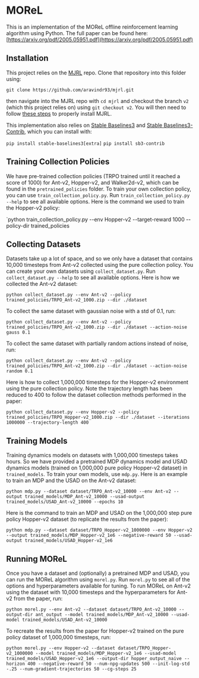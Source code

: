 # MOReL
This is an implementation of the MOReL offline reinforcement learning algorithm using Python. The full paper can be found here: [https://arxiv.org/pdf/2005.05951.pdf](https://arxiv.org/pdf/2005.05951.pdf)

## Installation

This project relies on the [MJRL](https://github.com/aravindr93/mjrl/tree/v2) repo. Clone that repository into this folder using:

`git clone https://github.com/aravindr93/mjrl.git`

then navigate into the MJRL repo with `cd mjrl` and checkout the branch `v2` (which this project relies on) using `git checkout v2`. You will then need to follow [these steps](https://github.com/aravindr93/mjrl/tree/master/setup#installation) to properly install MJRL. 

This implementation also relies on [Stable Baselines3](https://stable-baselines3.readthedocs.io/en/master/index.html) and [Stable Baselines3-Contrib](https://stable-baselines3.readthedocs.io/en/master/guide/sb3_contrib.html), which you can install with:

`pip install stable-baselines3[extra]`
`pip install sb3-contrib`

## Training Collection Policies

We have pre-trained collection policies (TRPO trained until it reached a score of 1000) for Ant-v2, Hopper-v2, and Walker2d-v2, which can be found in the `pretrained_policies` folder. To train your own collection policy, you can use `train_collection_policy.py`. Run `train_collection_policy.py --help` to see all available options. Here is the command we used to train the Hopper-v2 policy:

`python train_collection_policy.py --env Hopper-v2 --target-reward 1000 --policy-dir trained_policies

## Collecting Datasets

Datasets take up a lot of space, and so we only have a dataset that contains 10,000 timesteps from Ant-v2 collected using the pure collection policy. You can create your own datasets using `collect_dataset.py`. Run `collect_dataset.py --help` to see all available options. Here is how we collected the Ant-v2 dataset:

`python collect_dataset.py --env Ant-v2 --policy trained_policies/TRPO_Ant-v2_1000.zip --dir ./dataset`

To collect the same dataset with gaussian noise with a std of 0.1, run:

`python collect_dataset.py --env Ant-v2 --policy trained_policies/TRPO_Ant-v2_1000.zip --dir ./dataset --action-noise gauss 0.1`

To collect the same dataset with partially random actions instead of noise, run:

`python collect_dataset.py --env Ant-v2 --policy trained_policies/TRPO_Ant-v2_1000.zip --dir ./dataset --action-noise random 0.1`

Here is how to collect 1,000,000 timesteps for the Hopper-v2 environment using the pure collection policy. Note the trajectory length has been reduced to 400 to follow the dataset collection methods performed in the paper:

`python collect_dataset.py --env Hopper-v2 --policy trained_policies/TRPO_Hopper-v2_1000.zip --dir ./dataset --iterations 1000000 --trajectory-length 400` 

## Training Models

Training dynamics models on datasets with 1,000,000 timesteps takes hours. So we have provided a pretrained MDP dynamics model and USAD dynamics models (trained on 1,000,000 pure policy Hopper-v2 dataset) in `trained_models`. To train your own models, use `mdp.py`. Here is an example to train an MDP and the USAD on the Ant-v2 dataset:

`python mdp.py --dataset dataset/TRPO_Ant-v2_10000 --env Ant-v2 --output trained_models/MDP_Ant-v2_10000 --usad-output trained_models/USAD_Ant-v2_10000 --epochs 10`

Here is the command to train an MDP and USAD on the 1,000,000 step pure policy Hopper-v2 dataset (to replicate the results from the paper):

`python mdp.py --dataset dataset/TRPO_Hopper-v2_1000000 --env Hopper-v2 --output trained_models/MDP_Hopper-v2_1e6 --negative-reward 50 --usad-output trained_models/USAD_Hopper-v2_1e6`

## Running MOReL 

Once you have a dataset and (optionally) a pretrained MDP and USAD, you can run the MOReL algorithm using `morel.py`. Run `morel.py` to see all of the options and hyperparameters available for tuning. To run MOReL on Ant-v2 using the dataset with 10,000 timesteps and the hyperparameters for Ant-v2 from the paper, run:

`python morel.py --env Ant-v2 --dataset dataset/TRPO_Ant-v2_10000 --output-dir ant_output --model trained_models/MDP_Ant-v2_10000 --usad-model trained_models/USAD_Ant-v2_10000`

To recreate the results from the paper for Hopper-v2 trained on the pure policy dataset of 1,000,000 timesteps, run: 

`python morel.py --env Hopper-v2 --dataset dataset/TRPO_Hopper-v2_1000000 --model trained_models/MDP_Hopper-v2_1e6 --usad-model trained_models/USAD_Hopper-v2_1e6 --output-dir hopper_output_naive --horizon 400 --negative-reward 50 --num-npg-updates 500 --init-log-std -.25 --num-gradient-trajectories 50 --cg-steps 25`

